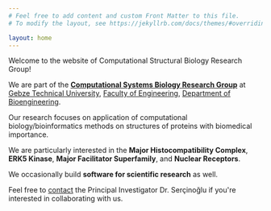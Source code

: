 ```yaml
---
# Feel free to add content and custom Front Matter to this file.
# To modify the layout, see https://jekyllrb.com/docs/themes/#overriding-theme-defaults

layout: home
---
```


Welcome to the website of Computational Structural Biology Research Group! 

We are part of the <a href="https://www.systemsbiology.info.tr">**Computational Systems Biology Research Group**</a> at <a href="https://www.gtu.edu.tr">Gebze Technical University</a>, <a href="https://www.gtu.edu.tr/kategori/41/3/display.aspx?languageId=1">Faculty of Engineering</a>, <a href="https://www.gtu.edu.tr/kategori/307/3/biyomuhendislik.aspx">Department of Bioengineering</a>. 

Our research focuses on application of computational biology/bioinformatics methods on structures of proteins with biomedical importance. 

We are particularly interested in the **Major Histocompatibility Complex**, **ERK5 Kinase**, **Major Facilitator Superfamily**, and **Nuclear Receptors**. 

We occasionally build **software for scientific research** as well.

Feel free to <a href="mailto:osercinoglu@gtu.edu.tr">contact</a> the Principal Investigator Dr. Serçinoğlu if you're interested in collaborating with us.